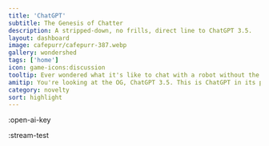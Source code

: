 ```yaml
---
title: 'ChatGPT'
subtitle: The Genesis of Chatter
description: A stripped-down, no frills, direct line to ChatGPT 3.5.
layout: dashboard
image: cafepurr/cafepurr-387.webp
gallery: wondershed
tags: ['home']
icon: game-icons:discussion
tooltip: Ever wondered what it's like to chat with a robot without the bells and whistles? You've come to the right place!
amitip: You're looking at the OG, ChatGPT 3.5. This is ChatGPT in its purest form! Like catching a butterfly without a net... only less tricky and more talkative! 🦋💬
category: novelty
sort: highlight
---
```

:open-ai-key

:stream-test
